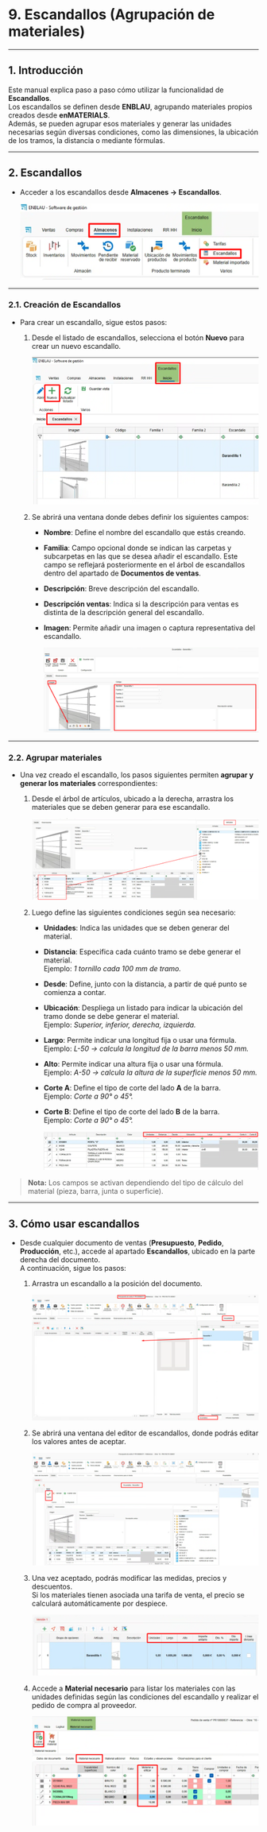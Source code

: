 # 9. Escandallos (Agrupación de materiales)

---

## 1. Introducción

Este manual explica paso a paso cómo utilizar la funcionalidad de **Escandallos**.  
Los escandallos se definen desde **ENBLAU**, agrupando materiales propios creados desde **enMATERIALS**.  
Además, se pueden agrupar esos materiales y generar las unidades necesarias según diversas condiciones, como las dimensiones, la ubicación de los tramos, la distancia o mediante fórmulas.

---

## 2. Escandallos

- Acceder a los escandallos desde **Almacenes → Escandallos**.

  ![Escandallos](Imagenes/UT_Escandallos/escandallos.png)

---

### 2.1. Creación de Escandallos

- Para crear un escandallo, sigue estos pasos:

  1. Desde el listado de escandallos, selecciona el botón **Nuevo** para crear un nuevo escandallo.

     ![Escandallos](Imagenes/UT_Escandallos/escandallos2.png)

  2. Se abrirá una ventana donde debes definir los siguientes campos:

     - **Nombre**: Define el nombre del escandallo que estás creando.  
     - **Familia**: Campo opcional donde se indican las carpetas y subcarpetas en las que se desea añadir el escandallo. Este campo se reflejará posteriormente en el árbol de escandallos dentro del apartado de **Documentos de ventas**.  
     - **Descripción**: Breve descripción del escandallo.  
     - **Descripción ventas**: Indica si la descripción para ventas es distinta de la descripción general del escandallo.  
     - **Imagen**: Permite añadir una imagen o captura representativa del escandallo.

       ![Escandallos](Imagenes/UT_Escandallos/escandallos3.png)

---

### 2.2. Agrupar materiales

- Una vez creado el escandallo, los pasos siguientes permiten **agrupar y generar los materiales** correspondientes:

    1. Desde el árbol de artículos, ubicado a la derecha, arrastra los materiales que se deben generar para ese escandallo.

        ![Escandallos](Imagenes/UT_Escandallos/escandallos4.png)

    2. Luego define las siguientes condiciones según sea necesario:

        - **Unidades**: Indica las unidades que se deben generar del material.  
        - **Distancia**: Especifica cada cuánto tramo se debe generar el material.  
          Ejemplo: *1 tornillo cada 100 mm de tramo.*  
        - **Desde**: Define, junto con la distancia, a partir de qué punto se comienza a contar.  
        - **Ubicación**: Despliega un listado para indicar la ubicación del tramo donde se debe generar el material.  
          Ejemplo: *Superior, inferior, derecha, izquierda.*  
        - **Largo**: Permite indicar una longitud fija o usar una fórmula.  
          Ejemplo: *L-50 → calcula la longitud de la barra menos 50 mm.*  
        - **Alto**: Permite indicar una altura fija o usar una fórmula.  
          Ejemplo: *A-50 → calcula la altura de la superficie menos 50 mm.*  
        - **Corte A**: Define el tipo de corte del lado **A** de la barra.  
          Ejemplo: *Corte a 90° o 45°.*  
        - **Corte B**: Define el tipo de corte del lado **B** de la barra.  
          Ejemplo: *Corte a 90° o 45°.*

          ![Escandallos](Imagenes/UT_Escandallos/escandallos5.png)
      
> **Nota:** Los campos se activan dependiendo del tipo de cálculo del material (pieza, barra, junta o superficie).

---

## 3. Cómo usar escandallos

- Desde cualquier documento de ventas (**Presupuesto**, **Pedido**, **Producción**, etc.), accede al apartado **Escandallos**, ubicado en la parte derecha del documento.  
  A continuación, sigue los pasos:

    1. Arrastra un escandallo a la posición del documento.

        ![Escandallos](Imagenes/UT_Escandallos/escandallos_ventas.png)

    2. Se abrirá una ventana del editor de escandallos, donde podrás editar los valores antes de aceptar.

        ![Escandallos](Imagenes/UT_Escandallos/escandallos_ventas2.png)

    3. Una vez aceptado, podrás modificar las medidas, precios y descuentos.  
      Si los materiales tienen asociada una tarifa de venta, el precio se calculará automáticamente por despiece.

        ![Escandallos](Imagenes/UT_Escandallos/escandallos_ventas3.png)
    
    4. Accede a **Material necesario** para listar los materiales con las unidades definidas según las condiciones del escandallo y realizar el pedido de compra al proveedor.

        ![Escandallos](Imagenes/UT_Escandallos/escandallos_ventas4.png)
